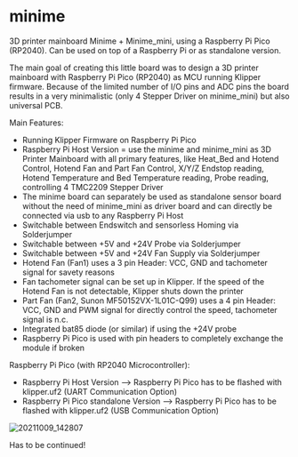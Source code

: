 # minime
3D printer mainboard Minime + Minime_mini, using a Raspberry Pi Pico (RP2040). Can be used on top of a Raspberry Pi or as standalone version.

The main goal of creating this little board was to design a 3D printer mainboard with Raspberry Pi Pico (RP2040) as MCU running Klipper firmware. Because of the limited number of I/O pins and ADC pins the board results in a very minimalistic (only 4 Stepper Driver on minime_mini) but also universal PCB.

Main Features:
- Running Klipper Firmware on Raspberry Pi Pico
- Raspberry Pi Host Version = use the minime and minime_mini as 3D Printer Mainboard with all primary features, like Heat_Bed and Hotend Control, Hotend Fan and Part Fan Control, X/Y/Z Endstop reading, Hotend Temperature and Bed Temperature reading, Probe reading, controlling 4 TMC2209 Stepper Driver
- The minime board can separately be used as standalone sensor board without the need of minime_mini as driver board and can directly be connected via usb to any Raspberry Pi Host
- Switchable between Endswitch and sensorless Homing via Solderjumper
- Switchable between +5V and +24V Probe via Solderjumper
- Switchable between +5V and +24V Fan Supply via Solderjumper
- Hotend Fan (Fan1) uses a 3 pin Header: VCC, GND and tachometer signal for savety reasons
- Fan tachometer signal can be set up in Klipper. If the speed of the Hotend Fan is not detectable, Klipper shuts down the printer
- Part Fan (Fan2, Sunon MF50152VX-1L01C-Q99) uses a 4 pin Header: VCC, GND and PWM signal for directly control the speed, tachometer signal is n.c.
- Integrated bat85 diode (or similar) if using the +24V probe
- Raspberry Pi Pico is used with pin headers to completely exchange the module if broken

Raspberry Pi Pico (with RP2040 Microcontroller):

- Raspberry Pi Host Version --> Raspberry Pi Pico has to be flashed with klipper.uf2 (UART Communication Option)
- Raspberry Pi Pico standalone Version --> Raspberry Pi Pico has to be flashed with klipper.uf2 (USB Communication Option)

![20211009_142807](https://user-images.githubusercontent.com/63971082/136657995-72b43971-b637-41dd-9ba2-68b54d284a6b.jpg)

Has to be continued!
